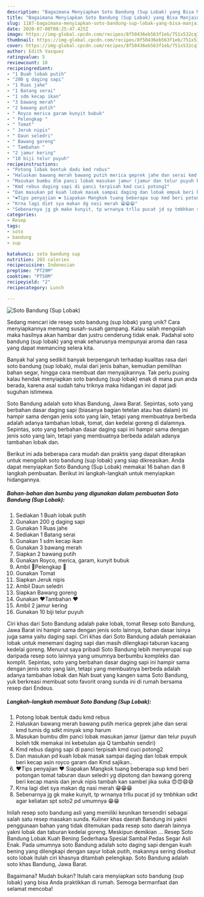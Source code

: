 ```yaml
---
description: "Bagaimana Menyiapkan Soto Bandung (Sup Lobak) yang Bisa Manjain Lidah"
title: "Bagaimana Menyiapkan Soto Bandung (Sup Lobak) yang Bisa Manjain Lidah"
slug: 1187-bagaimana-menyiapkan-soto-bandung-sup-lobak-yang-bisa-manjain-lidah
date: 2020-07-08T08:25:47.425Z
image: https://img-global.cpcdn.com/recipes/8f50436eb563f1eb/751x532cq70/soto-bandung-sup-lobak-foto-resep-utama.jpg
thumbnail: https://img-global.cpcdn.com/recipes/8f50436eb563f1eb/751x532cq70/soto-bandung-sup-lobak-foto-resep-utama.jpg
cover: https://img-global.cpcdn.com/recipes/8f50436eb563f1eb/751x532cq70/soto-bandung-sup-lobak-foto-resep-utama.jpg
author: Edith Vasquez
ratingvalue: 5
reviewcount: 10
recipeingredient:
- "1 Buah lobak putih"
- "200 g daging sapi"
- "1 Ruas jahe"
- "1 Batang serai"
- "1 sdm kecap ikan"
- "3 bawang merah"
- "2 bawang putih"
- " Royco merica garam kunyit bubuk"
- " Pelengkap "
- " Tomat"
- " Jeruk nipis"
- " Daun seledri"
- " Bawang goreng"
- " Tambahan "
- "2 jamur kering"
- "10 biji telur puyuh"
recipeinstructions:
- "Potong lobak bentuk dadu kmd rebus"
- "Haluskan bawang merah bawang putih merica geprek jahe dan serai kmd tumis dg sdkt minyak smp harum"
- "Masukan bumbu dlm panci lobak masukan jamur (jamur dan telur puyuh boleh tdk memakai ini kebetulan aja Q tambahin sendiri)"
- "Kmd rebus daging sapi di panci terpisah kmd cuci potong2"
- "Dan masukan pd kuah lobak masak sampai daging dan lobak empuk beri kecap asin royco garam dan Kmd sajikan.."
- "❤Tips penyajian ❤ Siapakan Mangkok tuang beberapa sup kmd beri potongan tomat taburan daun seledri yg dipotong dan bawang goreng beri kecap manis dan jeruk nipis tambah kan sambel jika suka 😍😍😄😄"
- "Krna lagi diet sya makan dg nasi merah 😁😁😁"
- "Sebenarnya jg gk make kunyit, tp wrnanya trllu pucat jd sy tmbhkan sdkt agar keliatan spt soto2 pd umumnya 😁😁"
categories:
- Resep
tags:
- soto
- bandung
- sup

katakunci: soto bandung sup 
nutrition: 203 calories
recipecuisine: Indonesian
preptime: "PT29M"
cooktime: "PT50M"
recipeyield: "2"
recipecategory: Lunch

---
```



![Soto Bandung (Sup Lobak)](https://img-global.cpcdn.com/recipes/8f50436eb563f1eb/751x532cq70/soto-bandung-sup-lobak-foto-resep-utama.jpg)

Sedang mencari ide resep soto bandung (sup lobak) yang unik? Cara menyiapkannya memang susah-susah gampang. Kalau salah mengolah maka hasilnya akan hambar dan justru cenderung tidak enak. Padahal soto bandung (sup lobak) yang enak seharusnya mempunyai aroma dan rasa yang dapat memancing selera kita.

Banyak hal yang sedikit banyak berpengaruh terhadap kualitas rasa dari soto bandung (sup lobak), mulai dari jenis bahan, kemudian pemilihan bahan segar, hingga cara membuat dan menyajikannya. Tak perlu pusing kalau hendak menyiapkan soto bandung (sup lobak) enak di mana pun anda berada, karena asal sudah tahu triknya maka hidangan ini dapat jadi suguhan istimewa.

Soto Bandung adalah soto khas Bandung, Jawa Barat. Sepintas, soto yang berbahan dasar daging sapi (biasanya bagian tetelan atau has dalam) ini hampir sama dengan jenis soto yang lain, tetapi yang membuatnya berbeda adalah adanya tambahan lobak, tomat, dan kedelai goreng di dalamnya. Sepintas, soto yang berbahan dasar daging sapi ini hampir sama dengan jenis soto yang lain, tetapi yang membuatnya berbeda adalah adanya tambahan lobak dan.


Berikut ini ada beberapa cara mudah dan praktis yang dapat diterapkan untuk mengolah soto bandung (sup lobak) yang siap dikreasikan. Anda dapat menyiapkan Soto Bandung (Sup Lobak) memakai 16 bahan dan 8 langkah pembuatan. Berikut ini langkah-langkah untuk menyiapkan hidangannya.

<!--inarticleads1-->

##### Bahan-bahan dan bumbu yang digunakan dalam pembuatan Soto Bandung (Sup Lobak):

1. Sediakan 1 Buah lobak putih
1. Gunakan 200 g daging sapi
1. Gunakan 1 Ruas jahe
1. Sediakan 1 Batang serai
1. Gunakan 1 sdm kecap ikan
1. Gunakan 3 bawang merah
1. Siapkan 2 bawang putih
1. Gunakan  Royco, merica, garam, kunyit bubuk
1. Ambil  🎉Pelengkap 🎉
1. Gunakan  Tomat
1. Siapkan  Jeruk nipis
1. Ambil  Daun seledri
1. Siapkan  Bawang goreng
1. Gunakan  ❤Tambahan ❤
1. Ambil 2 jamur kering
1. Gunakan 10 biji telur puyuh


Ciri khas dari Soto Bandung adalah pake lobak, tomat Resep soto Bandung, Jawa Barat ini hampir sama dengan jenis soto lainnya, bahan dasar isinya juga sama yaitu daging sapi. Ciri khas dari Soto Bandung adalah pemakaian lobak untuk menemani daging sapi dan masih dilengkapi taburan kacang kedelai goreng. Menurut saya pribadi Soto Bandung lebih menyerupai sup daripada resep soto lainnya yang umumnya berbumbu kompleks dan komplit. Sepintas, soto yang berbahan dasar daging sapi ini hampir sama dengan jenis soto yang lain, tetapi yang membuatnya berbeda adalah adanya tambahan lobak dan Nah buat yang kangen sama Soto Bandung, yuk berkreasi membuat soto favorit orang sunda ini di rumah bersama resep dari Endeus. 

<!--inarticleads2-->

##### Langkah-langkah membuat Soto Bandung (Sup Lobak):

1. Potong lobak bentuk dadu kmd rebus
1. Haluskan bawang merah bawang putih merica geprek jahe dan serai kmd tumis dg sdkt minyak smp harum
1. Masukan bumbu dlm panci lobak masukan jamur (jamur dan telur puyuh boleh tdk memakai ini kebetulan aja Q tambahin sendiri)
1. Kmd rebus daging sapi di panci terpisah kmd cuci potong2
1. Dan masukan pd kuah lobak masak sampai daging dan lobak empuk beri kecap asin royco garam dan Kmd sajikan..
1. ❤Tips penyajian ❤ Siapakan Mangkok tuang beberapa sup kmd beri potongan tomat taburan daun seledri yg dipotong dan bawang goreng beri kecap manis dan jeruk nipis tambah kan sambel jika suka 😍😍😄😄
1. Krna lagi diet sya makan dg nasi merah 😁😁😁
1. Sebenarnya jg gk make kunyit, tp wrnanya trllu pucat jd sy tmbhkan sdkt agar keliatan spt soto2 pd umumnya 😁😁


Inilah resep soto bandung asli yang memiliki keunikan tersendiri sebagai salah satu resep masakan sunda. Kuliner khas daerah Bandung ini yakni penggunaan bahan yang tidak ditemukan pada resep soto daerah lainnya yakni lobak dan taburan kedelai goreng. Meskipun demikian … Resep Soto Bandung Lobak Kuah Bening Sederhana Spesial Sambal Pedas Segar Asli Enak. Pada umumnya soto Bandung adalah soto daging sapi dengan kuah bening yang dilengkapi dengan sayur lobak putih, makannya sering disebut soto lobak itulah ciri khasnya ditambah pelengkap. Soto Bandung adalah soto khas Bandung, Jawa Barat. 

Bagaimana? Mudah bukan? Itulah cara menyiapkan soto bandung (sup lobak) yang bisa Anda praktikkan di rumah. Semoga bermanfaat dan selamat mencoba!

